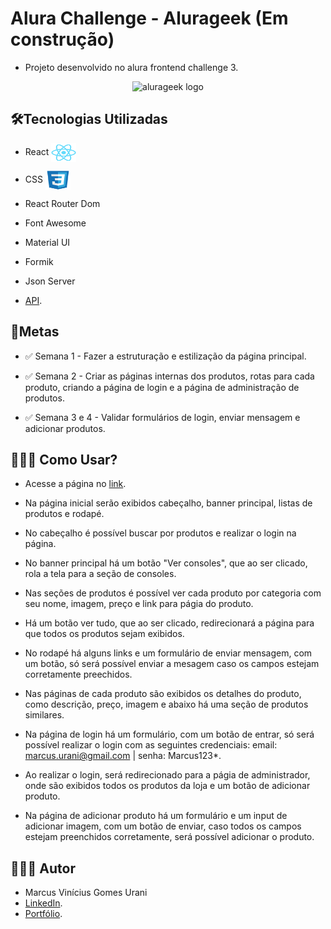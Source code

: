 # Alura Challenge - Alurageek (Em construção)

- Projeto desenvolvido no alura frontend challenge 3.

<div align="center">
    <img width="300" src="https://i.imgur.com/p7UPJkt.png" alt="alurageek logo"/>
</div>

## 🛠Tecnologias Utilizadas

- React <img align="center" alt="Marcus-React" height="30" width="40" src="https://raw.githubusercontent.com/devicons/devicon/master/icons/react/react-original.svg">

- CSS <img align="center" alt="Marcus-CSS" height="30" width="40" src="https://raw.githubusercontent.com/devicons/devicon/master/icons/css3/css3-original.svg">

- React Router Dom

- Font Awesome

- Material UI

- Formik

- Json Server

- [API](https://github.com/MarcusUrani/rest_api_alurageek).

## 🚀Metas

- ✅ Semana 1 - Fazer a estruturação e estilização da página principal.

- ✅ Semana 2 - Criar as páginas internas dos produtos, rotas para cada produto, criando a página de login e a página de administração de produtos.

- ✅ Semana 3 e 4 - Validar formulários de login, enviar mensagem e adicionar produtos.

## 👨🏻‍💻 Como Usar?

- Acesse a página no [link](https://alurageek.netlify.app).

- Na página inicial serão exibidos cabeçalho, banner principal, listas de produtos e rodapé.

- No cabeçalho é possível buscar por produtos e realizar o login na página.

- No banner principal há um botão "Ver consoles", que ao ser clicado, rola a tela para a seção de consoles.

- Nas seções de produtos é possível ver cada produto por categoria com seu nome, imagem, preço e link para págia do produto.

- Há um botão ver tudo, que ao ser clicado, redirecionará a página para que todos os produtos sejam exibidos.

- No rodapé há alguns links e um formulário de enviar mensagem, com um botão, só será possível enviar a mesagem caso os campos estejam corretamente preechidos.

- Nas páginas de cada produto são exibidos os detalhes do produto, como descrição, preço, imagem e abaixo há uma seção de produtos similares.

- Na página de login há um formulário, com um botão de entrar, só será possível realizar o login com as seguintes credenciais: email: marcus.urani@gmail.com | senha: Marcus123\*.

- Ao realizar o login, será redirecionado para a págia de administrador, onde são exibidos todos os produtos da loja e um botão de adicionar produto.

- Na página de adicionar produto há um formulário e um input de adicionar imagem, com um botão de enviar, caso todos os campos estejam preenchidos corretamente, será possível adicionar o produto.

## 🙋🏻‍♂️ Autor

- Marcus Vinícius Gomes Urani
- [LinkedIn](https://www.linkedin.com/in/marcusurani).
- [Portfólio](https://marcusurani.netlify.app).
